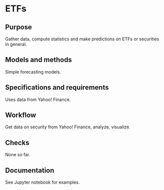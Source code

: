# ETFs


## Purpose

Gather data, compute statistics and make predictions on ETFs or securities in general.


## Models and methods

Simple forecasting models.


## Specifications and requirements

Uses data from Yahoo! Finance.


## Workflow

Get data on security from Yahoo! Finance, analyze, visualize.


## Checks

None so far.


## Documentation

See Jupyter notebook for examples.

